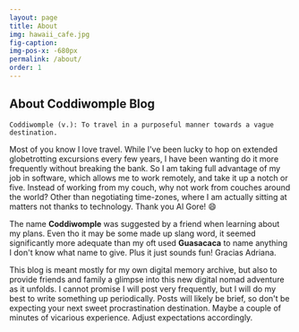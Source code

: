 ```yaml
---
layout: page
title: About
img: hawaii_cafe.jpg
fig-caption:
img-pos-x: -680px
permalink: /about/
order: 1
---
```

## About Coddiwomple Blog
`Coddiwomple (v.): To travel in a purposeful manner towards a vague destination.`

Most of you know I love travel. While I've been lucky to hop on extended globetrotting excursions every few years, I have been wanting do it more frequently without breaking the bank. So I am taking full advantage of my job in software, which allows me to work remotely, and take it up a notch or five. Instead of working from my couch, why not work from couches around the world? Other than negotiating time-zones, where I am actually sitting at matters not thanks to technology. Thank you Al Gore! 😄

The name **Coddiwomple** was suggested by a friend when learning about my plans. Even tho it may be some made up slang word, it seemed significantly more adequate than my oft used **Guasacaca** to name anything I don't know what name to give. Plus it just sounds fun! Gracias Adriana.

This blog is meant mostly for my own digital memory archive, but also to provide friends and family a glimpse into this new digital nomad adventure as it unfolds. I cannot promise I will post very frequently, but I will do my best to write something up periodically. Posts will likely be brief, so don't be expecting your next sweet procrastination destination. Maybe a couple of minutes of vicarious experience. Adjust expectations accordingly.
